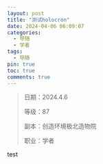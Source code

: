```yaml
---
layout: post
title: "测试holocron"
date: 2024-04-06 06:09:07
categories:
  - 导随
  - 学者
tags:
  - 导随
pin: true
toc: true
comments: true
---
```


> 日期：2024.4.6
>
> 等级：87
>
> 副本：创造环境极北造物院
>
> 职业：学者

test